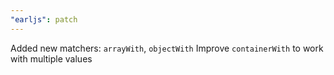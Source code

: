 ```yaml
---
"earljs": patch
---
```


Added new matchers: `arrayWith`, `objectWith`
Improve `containerWith` to work with multiple values
